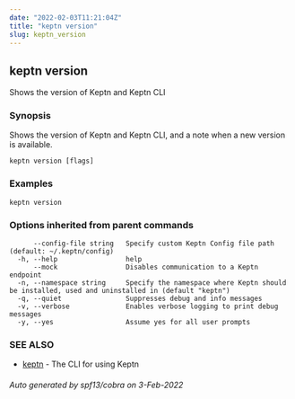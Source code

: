 ```yaml
---
date: "2022-02-03T11:21:04Z"
title: "keptn version"
slug: keptn_version
---
```

## keptn version

Shows the version of Keptn and Keptn CLI

### Synopsis

Shows the version of Keptn and Keptn CLI, and a note when a new version is available.

```
keptn version [flags]
```

### Examples

```
keptn version
```

### Options inherited from parent commands

```
      --config-file string   Specify custom Keptn Config file path (default: ~/.keptn/config)
  -h, --help                 help
      --mock                 Disables communication to a Keptn endpoint
  -n, --namespace string     Specify the namespace where Keptn should be installed, used and uninstalled in (default "keptn")
  -q, --quiet                Suppresses debug and info messages
  -v, --verbose              Enables verbose logging to print debug messages
  -y, --yes                  Assume yes for all user prompts
```

### SEE ALSO

* [keptn](../keptn/)	 - The CLI for using Keptn

###### Auto generated by spf13/cobra on 3-Feb-2022
